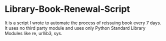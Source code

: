 # Library-Book-Renewal-Script
It is a script I wrote to automate the process of reissuing book every 7 days. It uses no third party module and uses only Python Standard Library Modules like re, urllib3, sys.

